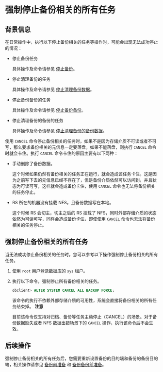 强制停止备份相关的所有任务 
==================================



背景信息 
-------------------------

在日常操作中，执行以下停止备份相关的任务等操作时，可能会出现无法成功停止的情况：

* 停止备份任务

  具体操作及命令请参见 [停止备份](/zh-CN/5.administrator-guide/7.high-data-availability/2.backup-and-restoration-management-1/3.back-up-data-at-the-cluster-level/6.stop-a-backup.md)。
  

* 停止清理备份的任务

  具体操作及命令请参见 [停止清理备份数据](/zh-CN/5.administrator-guide/7.high-data-availability/2.backup-and-restoration-management-1/3.back-up-data-at-the-cluster-level/9.stop-cleaning-backup-data.md)。
  

* 停止备份备份的任务

  具体操作及命令请参见 [停止备份备份](/zh-CN/5.administrator-guide/7.high-data-availability/2.backup-and-restoration-management-1/4.back-up-the-backed-up-data/6.stop-backup-backup.md)。
  

* 停止清理备份的备份的任务

  具体操作及命令请参见 [停止清理备份的备份数据](/zh-CN/5.administrator-guide/7.high-data-availability/2.backup-and-restoration-management-1/4.back-up-the-backed-up-data/9.stop-cleaning-backup-backup-data.md)。
  




使用 `CANCEL` 命令停止备份相关的任务时，如果不是因为存储介质不可读或者不可写，那么要求备份相关的元信息一定要落盘。如果不能落盘，则执行 `CANCEL` 命令时就会卡住。执行 `CANCEL` 命令卡住的原因主要有以下两种：

* 手动删除了备份数据。

  这个时候如果仍然有备份相关的任务正在运行，就会造成该任务卡住。这是因为之前写下去的元信息已经不存在了，但是备份介质依然可以访问到，并且状态为可读可写，这样就会造成备份卡住，使用 `CANCEL` 命令也无法将备份相关的任务停止。
  

* RS 所在的机器没有挂载 NFS，且备份数据写在本地。

  这个时候 RS 会切主，切主之后的 RS 挂载了 NFS，同时外部存储介质的状态依然为可读可写，同样会造成备份卡住，即使使用 `CANCEL` 命令也无法将备份相关的任务停止。
  




强制停止备份相关的所有任务 
----------------------------------

当无法成功停止备份相关的任务时，您可以参考以下操作强制停止备份相关的所有任务。

1. 使用 `root` 用户登录数据库的 `sys` 租户。

   

2. 执行以下命令，强制停止所有备份相关的任务。

   ```sql
   obclient> ALTER SYSTEM CANCEL ALL BACKUP FORCE;
   ```

   

   该命令的执行不依赖外部存储介质的可用性，系统会直接将备份相关的所有任务结束掉。
   **注意**

   

   目前该命令仅支持对归档、备份等任务主动停止（CANCEL）的场景。对于备份数据缺失或者 NFS 数据出错场景下的 `CANCEL` 操作，执行该命令后不会生效。
   




后续操作 
-------------------------

强制停止备份相关的所有任务后，您需要重新设置备份的目的端和备份的备份目的端，相关操作请参见 [备份前准备](/zh-CN/5.administrator-guide/7.high-data-availability/2.backup-and-restoration-management-1/3.back-up-data-at-the-cluster-level/1.backup-by-using-the-command-line-1/1.preparation-before-backup.md) 和 [备份备份前准备](/zh-CN/5.administrator-guide/7.high-data-availability/2.backup-and-restoration-management-1/4.back-up-the-backed-up-data/2.command-line-backup-backup-cluster-level/1.backup-preparation.md)。
